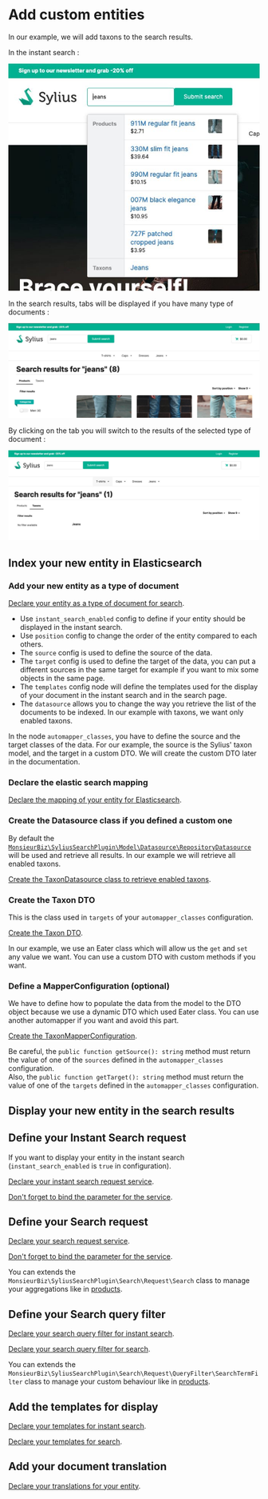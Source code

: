 # Add custom entities

In our example, we will add taxons to the search results.

In the instant search :

![Taxons displayed in the instant search results](img/taxon-instant.jpg)

In the search results, tabs will be displayed if you have many type of documents :

![Tabs displayed in the search results](img/taxon-search.jpg)

By clicking on the tab you will switch to the results of the selected type of document :

![Taxons displayed in the search results](img/taxon-search-2.jpg)

## Index your new entity in Elasticsearch

### Add your new entity as a type of document

[Declare your entity as a type of document for search](../dist/src/Resources/config/search/taxons.yaml).

- Use `instant_search_enabled` config to define if your entity should be displayed in the instant search.
- Use `position` config to change the order of the entity compared to each others.
- The `source` config is used to define the source of the data.
- The `target` config is used to define the target of the data, you can put a different sources in the same target for example if you want to mix some objects in the same page.
- The `templates` config node will define the templates used for the display of your document in the instant search and in the search page.
- The `datasource` allows you to change the way you retrieve the list of the documents to be indexed. In our example with taxons, we want only enabled taxons.

In the node `automapper_classes`, you have to define the source and the target classes of the data.
For our example, the source is the Sylius' taxon model, and the target in a custom DTO.
We will create the custom DTO later in the documentation.

### Declare the elastic search mapping

[Declare the mapping of your entity for Elasticsearch](../dist/src/Resources/config/elasticsearch/app_taxon_mapping.yaml).

### Create the Datasource class if you defined a custom one

By default the [`MonsieurBiz\SyliusSearchPlugin\Model\Datasource\RepositoryDatasource`](/src/Model/Datasource/RepositoryDatasource.php) will be used and retrieve all results.
In our example we will retrieve all enabled taxons.  

[Create the TaxonDatasource class to retrieve enabled taxons](../dist/src/Search/Model/Datasource/TaxonDatasource.php).

### Create the Taxon DTO

This is the class used in `targets` of your `automapper_classes` configuration.

[Create the Taxon DTO](../dist/src/Search/Model/Taxon/TaxonDTO.php).

In our example, we use an Eater class which will allow us the `get` and `set` any value we want.
You can use a custom DTO with custom methods if you want.   

### Define a MapperConfiguration (optional)

We have to define how to populate the data from the model to the DTO object because we use a dynamic DTO which used Eater class.
You can use another automapper if you want and avoid this part.

[Create the TaxonMapperConfiguration](../dist/src/Search/Automapper/TaxonMapperConfiguration.php).

Be careful, the `public function getSource(): string` method must return the value of one of the `sources` defined in the `automapper_classes` configuration.  
Also, the `public function getTarget(): string` method must return the value of one of the `targets` defined in the `automapper_classes` configuration.

## Display your new entity in the search results

## Define your Instant Search request

If you want to display your entity in the instant search (`instant_search_enabled` is `true` in configuration).

[Declare your instant search request service](../dist/src/Resources/config/services.yaml#L60).

[Don't forget to bind the parameter for the service](../dist/src/Resources/config/services.yaml#L6).

## Define your Search request

[Declare your search request service](../dist/src/Resources/config/services.yaml#L67).

[Don't forget to bind the parameter for the service](../dist/src/Resources/config/services.yaml#L6).

You can extends the `MonsieurBiz\SyliusSearchPlugin\Search\Request\Search` class to manage your aggregations like in [products](../src/Search/Request/ProductRequest/Search.php).

## Define your Search query filter

[Declare your search query filter for instant search](../dist/src/Resources/config/services.yaml#L77).

[Declare your search query filter for search](../dist/src/Resources/config/services.yaml#L87).

You can extends the `MonsieurBiz\SyliusSearchPlugin\Search\Request\QueryFilter\SearchTermFilter` class to manage your custom behaviour like in [products](../src/Search/Request/QueryFilter/Product/SearchTermFilter.php).

## Add the templates for display

[Declare your templates for instant search](../dist/templates/bundles/MonsieurBizSyliusSearchPlugin/Instant/Taxon/_box.html.twig).

[Declare your templates for search](../dist/templates/bundles/MonsieurBizSyliusSearchPlugin/Search/Taxon/_box.html.twig).

## Add your document translation

[Declare your translations for your entity](../dist/translations/messages.en.yaml#L5).
